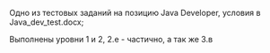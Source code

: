 Одно из тестовых заданий на позицию Java Developer, условия в Java_dev_test.docx;

Выполнены уровни 1 и 2, 2.е - частично, а так же 3.в
